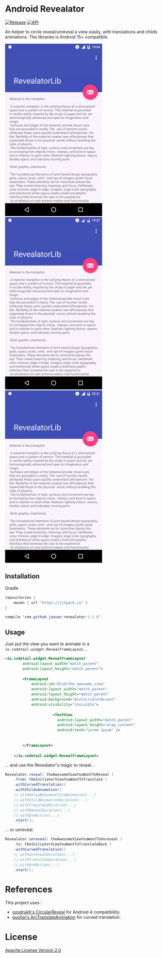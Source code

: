 Android Revealator
========
[![Release](https://jitpack.io/v/Jaouan/Revealator.svg)](https://jitpack.io/#Jaouan/Revealator) [![API](https://img.shields.io/badge/API-15%2B-brightgreen.svg?style=flat)](https://android-arsenal.com/api?level=15)

An helper to circle reveal/unreveal a view easily, with translations and childs animations.
The libraries is Android 15+ compatible.

![demo](art/demo3.gif) ![demo](art/demo2.gif) ![demo](art/demo1.gif)

Installation
--------
Gradle

```java
repositories {
  	maven { url "https://jitpack.io" }
}
```

```java
compile 'com.github.jaouan:revealator:1.1.0'
```

Usage
--------

Just put the view you want to animate in a `io.codetail.widget.RevealFrameLayout`...

```xml
<io.codetail.widget.RevealFrameLayout
        android:layout_width="match_parent"
        android:layout_height="match_parent">

        <FrameLayout
            android:id="@+id/the_awesome_view"
            android:layout_width="match_parent"
            android:layout_height="match_parent"
            android:background="@color/colorAccent"
            android:visibility="invisible">

                      <TextView
                        android:layout_width="match_parent"
                        android:layout_height="wrap_content"
                        android:text="Lorem ipsum" />


        </FrameLayout>

    </io.codetail.widget.RevealFrameLayout>
```

... and use the Revealator's magic to reveal...
```java
Revealator.reveal( theAwesomeViewYouWantToReveal )
    .from( theInitiatorViewYouWantToTranslate )
    .withCurvedTranslation()
    .withChildsAnimation()
    //.withDelayBetweenChildAnimation(...)
    //.withChildAnimationDuration(...)
    //.withTranslateDuration(...)
    //.withRevealDuration(...)
    //.withEndAction(...)
    .start();
```

... or unreveal.
```java
Revealator.unreveal( theAwesomeViewYouWantToUnreveal )
    .to( theInitiatorViewYouWantToTranslateBack )
    .withCurvedTranslation()
    //.withUnrevealDuration(...)
    //.withTranslateDuration(...)
    //.withEndAction(...)
    .start();
```

References
========

This project uses :
 - [ozodrukh's CircularReveal](https://github.com/ozodrukh/CircularReveal) for Android 4 compatibility.
 - [guohai's ArcTranslateAnimation](https://gist.github.com/guohai/2293628) for curved translation.

License
========

[Apache License Version 2.0](LICENSE)